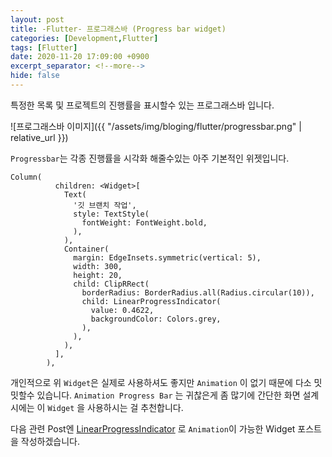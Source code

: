 ```yaml
---
layout: post
title: -Flutter- 프로그래스바 (Progress bar widget)
categories: [Development,Flutter]
tags: [Flutter]
date: 2020-11-20 17:09:00 +0900
excerpt_separator: <!--more-->
hide: false
---
```


특정한 목록 및 프로젝트의 진행률을 표시할수 있는 프로그래스바 입니다.

  <!--more-->

![프로그래스바 이미지]({{ "/assets/img/bloging/flutter/progressbar.png" | relative_url }})

`Progressbar`는 각종 진행률을 시각화 해줄수있는 아주 기본적인 위젯입니다.
```
Column(
          children: <Widget>[
            Text(
              '깃 브랜치 작업',
              style: TextStyle(
                fontWeight: FontWeight.bold,
              ),
            ),
            Container(
              margin: EdgeInsets.symmetric(vertical: 5),
              width: 300,
              height: 20,
              child: ClipRRect(
                borderRadius: BorderRadius.all(Radius.circular(10)),
                child: LinearProgressIndicator(
                  value: 0.4622,
                  backgroundColor: Colors.grey,
                ),
              ),
            ),
          ],
        ),
```
  개인적으로 위 `Widget`은 실제로 사용하셔도 좋지만 `Animation` 이 없기 때문에 다소 밋밋할수 있습니다.
  `Animation Progress Bar` 는 귀찮은게 좀 많기에 간단한 화면 설계 시에는 이 `Widget` 을 사용하시는 걸 추천합니다.


   다음 관련 Post엔 [LinearProgressIndicator](/posts/Flutter_progress_bar/#) 로 `Animation`이 가능한 Widget 포스트을 작성하겠습니다.

